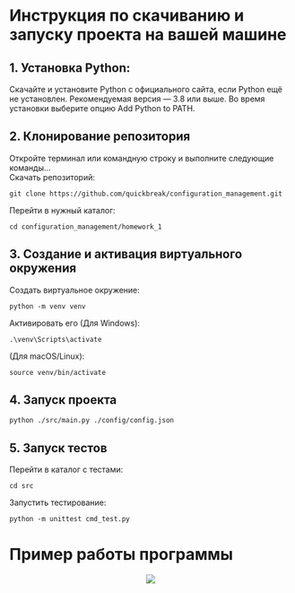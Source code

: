 # Инструкция по скачиванию и запуску проекта на вашей машине
## 1. Установка Python:
Скачайте и установите Python с официального сайта, если Python ещё не установлен. Рекомендуемая версия — 3.8 или выше.
Во время установки выберите опцию Add Python to PATH.
## 2. Клонирование репозитория
Откройте терминал или командную строку и выполните следующие команды...  
Скачать репозиторий:
```
git clone https://github.com/quickbreak/configuration_management.git
```
Перейти в нужный каталог:
```
cd configuration_management/homework_1
```
## 3. Создание и активация виртуального окружения
Создать виртуальное окружение:
```
python -m venv venv
```
Активировать его
(Для Windows):
```
.\venv\Scripts\activate
```
(Для macOS/Linux):
```
source venv/bin/activate
```
## 4. Запуск проекта
```
python ./src/main.py ./config/config.json 
```
## 5. Запуск тестов
Перейти в каталог с тестами:
```
cd src
```
Запустить тестирование:
```
python -m unittest cmd_test.py
```
# Пример работы программы

<div align="center">
  <img src="https://github.com/user-attachments/assets/236a9f75-ed48-4821-b943-c42d7c043a5f">
</div>
